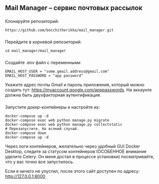 ## Mail Manager – сервис почтовых рассылок

###
Клонируйте репозиторий:
```
https://github.com/bocchitherikka/mail_manager.git
```
###
Перейдите в корневой репозиторий:
```
cd mail_manager/mail_manager
```
###
Создайте .env файл с переменными
```
EMAIL_HOST_USER = "some.gmail.address@gmail.com"
EMAIL_HOST_PASSWORD = "app password"
```
Укажите адрес почты Gmail и пароль приложения, который можно создать тут: https://myaccount.google.com/apppasswords. На аккаунте должна быть двухфакторная аутентификация.
###
Запустите докер-контейнеры и настройте их:
```
docker-compose up -d
docker-compose exec web python manage.py migrate
docker-compose exec web python manage.py collectstatic
# Перезапустите. На всякий случай.
docker-compose down
docker-compose up -d
```
Через логи контейнеров, желательно через удобный GUI Docker Desktop, следите за статусом контейнеров (ОСОБЕННОЕ внимание уделите Celery. Он меня достал в процессе установки) посматривайте, что у вас точно все запустилось.

Если я ничего не упустил, после этого сайт доступен по адресу: http://127.0.0.1:8000

